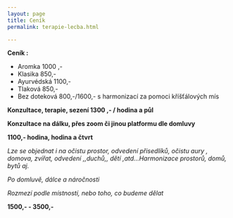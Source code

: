 ```yaml
---
layout: page
title: Ceník
permalink: terapie-lecba.html

---
```

**Ceník :**

* Aromka 1000 ,-
* Klasika 850,-
* Ayurvédská 1100,-
* Tlaková 850,-
* Bez doteková 800,-/1600,- s harmonizací za pomoci kříšťálových mís

**Konzultace, terapie, sezení 1300 ,- / hodina a půl**

**Konzultace na dálku, přes zoom či jinou platformu dle domluvy**

**1100,- hodina, hodina a čtvrt**

_Lze se objednat i na očistu prostor, odvedení přisedlíků, očistu aury , domova, zvířat, odvedení ,,duchů,, dětí ,atd...Harmonizace prostorů, domů, bytů aj._

_Po domluvě, dálce a náročnosti_

_Rozmezí podle místností, nebo toho, co budeme dělat_

**1500,- - 3500,-**
